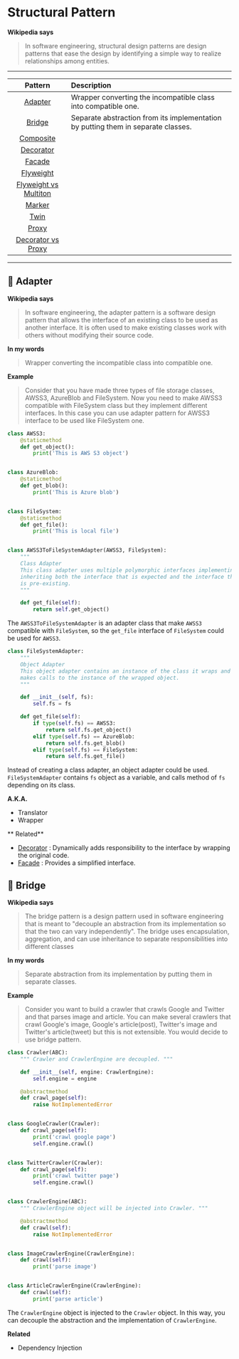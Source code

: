 # Structural Pattern

**Wikipedia says**
> In software engineering, structural design patterns are design patterns that ease the design
> by identifying a simple way to realize relationships among entities.

-----

| Pattern | Description |
|:-------:| :---------- |
| [Adapter](#Adapter) | Wrapper converting the incompatible class into compatible one. |
| [Bridge](#Bridge) | Separate abstraction from its implementation by putting them in separate classes. |
| [Composite](#Composite) |  |
| [Decorator](#Decorator) |  |
| [Facade](#Facade) |  |
| [Flyweight](#Flyweight) |  |
| [Flyweight vs Multiton](#Flyweight-vs-Multiton) |  |
| [Marker](#Marker) |  |
| [Twin](#Twin) |  |
| [Proxy](#Proxy) |  |
| [Decorator vs Proxy](#Decorator-vs-Proxy) |  |

-----

🔌 Adapter
----------------

**Wikipedia says**
> In software engineering, the adapter pattern is a software design pattern that allows the interface of
> an existing class to be used as another interface. It is often used to make existing classes work with others
> without modifying their source code.

**In my words**
> Wrapper converting the incompatible class into compatible one.

**Example**
> Consider that you have made three types of file storage classes, AWSS3, AzureBlob and FileSystem.
> Now you need to make AWSS3 compatible with FileSystem class but they implement different interfaces.
> In this case you can use adapter pattern for AWSS3 interface to be used like FileSystem one.

```python
class AWSS3:
    @staticmethod
    def get_object():
        print('This is AWS S3 object')


class AzureBlob:
    @staticmethod
    def get_blob():
        print('This is Azure blob')


class FileSystem:
    @staticmethod
    def get_file():
        print('This is local file')


class AWSS3ToFileSystemAdapter(AWSS3, FileSystem):
    """
    Class Adapter
    This class adapter uses multiple polymorphic interfaces implementing or
    inheriting both the interface that is expected and the interface that
    is pre-existing.
    """

    def get_file(self):
        return self.get_object()
```
The `AWSS3ToFileSystemAdapter` is an adapter class that make `AWSS3` compatible with `FileSystem`,
so the `get_file` interface of `FileSystem` could be used for `AWSS3`.

```python
class FileSystemAdapter:
    """
    Object Adapter
    This object adapter contains an instance of the class it wraps and
    makes calls to the instance of the wrapped object.
    """

    def __init__(self, fs):
        self.fs = fs

    def get_file(self):
        if type(self.fs) == AWSS3:
            return self.fs.get_object()
        elif type(self.fs) == AzureBlob:
            return self.fs.get_blob()
        elif type(self.fs) == FileSystem:
            return self.fs.get_file()
```
Instead of creating a class adapter, an object adapter could be used. `FileSystemAdapter` contains
`fs` object as a variable, and calls method of `fs` depending on its class.

**A.K.A.**
- Translator
- Wrapper

** Related**
- [Decorator](#Decorator) : Dynamically adds responsibility to the interface by wrapping the original code.
- [Facade](#Facade) : Provides a simplified interface.

🌉 Bridge
----------------

**Wikipedia says**
> The bridge pattern is a design pattern used in software engineering that is meant to
> "decouple an abstraction from its implementation so that the two can vary independently".
> The bridge uses encapsulation, aggregation, and can use inheritance to separate 
> responsibilities into different classes

**In my words**
> Separate abstraction from its implementation by putting them in separate classes.

**Example**
> Consider you want to build a crawler that crawls Google and Twitter and that parses image and article.
> You can make several crawlers that crawl Google's image, Google's article(post), Twitter's image
> and Twitter's article(tweet) but this is not extensible. You would decide to use bridge pattern.

```python
class Crawler(ABC):
    """ Crawler and CrawlerEngine are decoupled. """

    def __init__(self, engine: CrawlerEngine):
        self.engine = engine

    @abstractmethod
    def crawl_page(self):
        raise NotImplementedError


class GoogleCrawler(Crawler):
    def crawl_page(self):
        print('crawl google page')
        self.engine.crawl()


class TwitterCrawler(Crawler):
    def crawl_page(self):
        print('crawl twitter page')
        self.engine.crawl()


class CrawlerEngine(ABC):
    """ CrawlerEngine object will be injected into Crawler. """

    @abstractmethod
    def crawl(self):
        raise NotImplementedError


class ImageCrawlerEngine(CrawlerEngine):
    def crawl(self):
        print('parse image')


class ArticleCrawlerEngine(CrawlerEngine):
    def crawl(self):
        print('parse article')
```
The `CrawlerEngine` object is injected to the `Crawler` object. 
In this way, you can decouple the abstraction and the implementation of `CrawlerEngine`.

**Related**
- Dependency Injection
